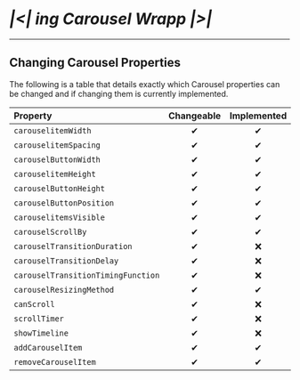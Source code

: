 # _|<| ing Carousel Wrapp |>|_

---

## Changing Carousel Properties

The following is a table that details exactly which Carousel properties can be changed and if changing them is currently implemented.

<div style="margin: 0 auto; width: fit-content;">

| Property                           | Changeable | Implemented |
| :--------------------------------- | :--------: | :---------: |
| `carouselitemWidth`                |     ✔      |      ✔      |
| `carouselitemSpacing`              |     ✔      |      ✔      |
| `carouselButtonWidth`              |     ✔      |      ✔      |
| `carouselitemHeight`               |     ✔      |      ✔      |
| `carouselButtonHeight`             |     ✔      |      ✔      |
| `carouselButtonPosition`           |     ✔      |      ✔      |
| `carouselitemsVisible`             |     ✔      |      ✔      |
| `carouselScrollBy`                 |     ✔      |      ✔      |
| `carouselTransitionDuration`       |     ✔      |     ❌      |
| `carouselTransitionDelay`          |     ✔      |     ❌      |
| `carouselTransitionTimingFunction` |     ✔      |     ❌      |
| `carouselResizingMethod`           |     ✔      |      ✔      |
| `canScroll`                        |     ✔      |     ❌      |
| `scrollTimer`                      |     ✔      |     ❌      |
| `showTimeline`                     |     ✔      |     ❌      |
| `addCarouselItem`                  |     ✔      |      ✔      |
| `removeCarouselItem`               |     ✔      |      ✔      |

</div>
